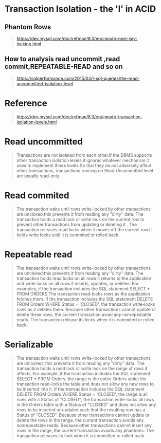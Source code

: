 # Transaction Isolation - the 'I' in ACID
## Phantom Rows
> https://dev.mysql.com/doc/refman/8.0/en/innodb-next-key-locking.html
## 
## How to analysis read uncommit ,read commit,REPEATABLE-READ and so on
> https://sqlperformance.com/2015/04/t-sql-queries/the-read-uncommitted-isolation-level

# Reference 
> https://dev.mysql.com/doc/refman/8.0/en/innodb-transaction-isolation-levels.html



# Read uncommitted
> Transactions are not isolated from each other.If the DBMS supports other transaction isolation levels,it 
ignores whatever mechanism it uses to implement thoes levels.So that they do not adversely affect other transactions,
transactions running on Read Uncommitted level are usually read-only.

# Read commited
>  The transaction waits until rows write-locked by other transactions are uncloked;this prevents it from reading any "dirty" data.
The transaction holds a read lock or write lock on the current row to prevent other transactions from updating or deleting it .
The transaction releases read locks when it moves off the current row.It holds write locks until it is commited  or rolled back.

# Repeatable read
>  The transaction waits until rows write-locked by other transactions are uncloked;this prevents it from reading any "dirty" data.
The transaction holds read locks on all rows it returns to the application and write locks on all rows it inserts, updates, or deletes. 
For examples, if the transaction includes the SQL statement SELECT * FROM ORDERS,The transaction 
read-locks rows as the application fetches them. If the transaction includes the SQL statement DELETE FROM Orders WHERE Status = 'CLOSED', 
the transaction write-locks rows as it deletes them. 
Because other transactions cannot update or delete these rows, the current transaction avoid any nonrepeatable reads.
The transaction release its locks when it is commited or rolled back. 

# Serializable 
> The transaction waits until rows write-locked by other transactions are unlocked; this prevents it from reading any "dirty" data.
The transaction holds a read lock or write lock on the range of rows it affects.
For example, if the transaction includes the SQL statement SELECT * FROM Orders, the range is the entire Orders table; 
the transaction read-locks the table and does not allow any new rows to be inserted into it.
If the transaction includes the SQL statement DELETE FROM Orders WHERE Status = 'CLOSED', the range is all rows with a Status of "CLOSED"; 
the transaction write-locks all rows in the Orders table with a Status of "CLOSED" and does not allow any rows to be inserted or updated such that the resulting row has a Status of "CLOSED".
Because other transactions cannot update or delete the rows in the range,
the current transaction avoids any nonrepeatable reads. 
Because other transactions cannot insert any rows in the range, the current transaction avoids any phantoms.
The transaction releases its lock when it is committed or rolled back.